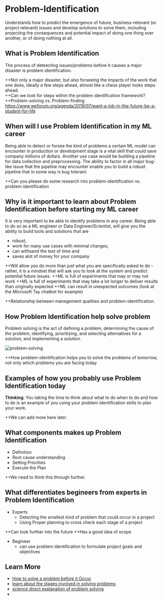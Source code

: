 # Problem-Identification
Understands how to predict the emergence of future, business-relevant (or project relevant) issues and develop solutions to solve them, including projecting the consequences and potential impact of doing one thing over another, or of doing nothing at all.  

## What is Problem Identification
The process of deteecting issues/problems before it causes a major disaster is problem identification.

++Not only a major disaster, but also forseeing the impacts of the work that one does, ideally a few steps ahead, almost like a chess player looks steps ahead.  
++Can we look for steps within the problem identification framework?
++Problem-solving vs. Problem-finding https://www.weforum.org/agenda/2019/07/want-a-job-in-the-future-be-a-student-for-life

## When will I use Problem Identification in my ML career
Being able to detect or forsee the kind of problems a certain ML model can encounter in production or development stage is a vital skill that could save company millions of dollars. Another use case would be building a pipeline for data collection and preprocessing. The ability to factor in all major bug-like issue that the pipeline may encounter enable you to build a robust pipeline that in some way is bug tolerant. 

++Can you please do some research into problem-identification vs. problem identification

## Why is it important to learn about Problem Identification before starting my ML career
It is very important to be able to identify problems in any career. Being able to do so as a ML engineer or Data Engineer/Scientist, will give you the ability to build tools and solutions that are
   - robust, 
   - work for many use cases with minimal changes,
   - can withsand the test of time and
   - saves alot of money for your company

++Will allow you do more than just what you are specifically asked to do - rather, it is a mindset that will ask you to look at the system and predict potential future issues.
++ML is full of experiments that may or may not work
++ML is full of experiments that may take a lot longer to deliver results than originally expected
++ML can result in unexpected outcomes (look at the Microsoft Tay chatbot for example)

++Relationship between management qualities and problem-identification.

## How Problem Identification help solve problem
Problem solving is the act of defining a problem; determining the cause of the problem; identifying, prioritizing, and selecting alternatives for a solution; and implementing a solution.

![problem-solving](https://asq.org/-/media/Images/Learn-About-Quality/problem-solving.png?h=243&w=278&la=en)

++How problem-identification helps you to solve the problems of tomorrow, not only which problems you are facing today


## Examples of how you probably use Problem Identification today
**Thinking**: You taking the time to think about what to do when to do and how to do is an example of you using your problem identification skills to plan your work.

++We can add more here later.

## What components makes up Problem Identification
- Definition
- Root cause understanding
- Setting Priorities
- Execute the Plan

++We need to think this through further.

## What differentiates begineers from experts in Problem Identification
- Experts
  - Detecting the smallest kind of problem that could occur in a project
  - Using Proper planning to cross check each stage of a project

++Can look further into the future
++Has a good idea of scope

- Begineer
  - can use problem identification to formulate project goals and objectives

## Learn More
- [How to solve a problem before it Occur](https://www.inc.com/john-boitnott/how-to-solve-problems-at-work-before-they-happen.html)
- [learn about the stages involved in solving problems](https://asq.org/quality-resources/problem-solving)
- [science direct explanation of problem solving](https://www.sciencedirect.com/topics/medicine-and-dentistry/problem-identification)
- 
